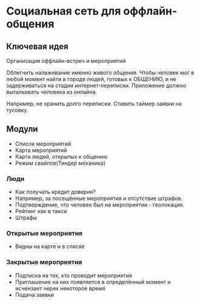 # Социальная сеть для оффлайн-общения

## Ключевая идея

Организация оффлайн-встреч и мероприятий

Облегчить налаживание именно живого общения. Чтобы человек мог в любой момент найти в городе людей, готовых к ОБЩЕНИЮ, и не задерживаться на стадии интернет-переписки.
Приложение должно выталкивать человека из онлайна.

Например, не хранить долго переписки.
Ставить таймер заявки на тусовку.

## Модули

* Список мероприятий
* Карта мероприятий
* Карта людей, открытых к общению
* Режим свайпов(Тиндер механика)

### Люди

* Как получать кредит доверия?
* Например, за посещённые мероприятия и отсутствие штрафов.
* Подтверждение, что человек был на мероприятии - геолокация.
* Рейтинг как в такси
* Штрафы

### Открытые мероприятия

* Видны на карте и в списке

### Закрытые мероприятия

* Подписка на тех, кто проводит мероприятия
* Приглашение на них появляется в определённый момент и исчензает черех некоторое время
* Подача заявки
